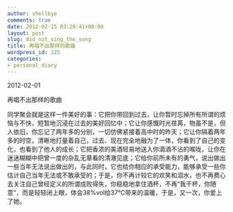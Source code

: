 ```yaml
---
author: shellbye
comments: true
date: 2012-02-15 03:20:41+00:00
layout: post
slug: did_not_sing_the_song
title: 再唱不出那样的歌曲
wordpress_id: 225
categories:
- personal_diary
---
```


2012-02-01

再唱不出那样的歌曲

同学聚会就是这样一件美好的事：它把你带回到过去，让你暂时忘掉所有所谓的烦恼与不快，短暂地沉浸在过去的美好回忆中；它让你感慨时光荏苒，物虽不是，但人依旧，你忘记了两年多的分别，一切仿佛紧接着高中时的昨天；它让你隔着两年多的时空，清晰地打量着自己，过去、现在完全地融为了一体，你看到了自己的变化，也看到了他人的成长；它把香浓的美酒轻易地送入你滴酒不沾的喉咙，让你在迷迷糊糊中把曾一度的杂乱无章看的清澈见底；它给你前所未有的勇气，说出做出一些当年无法说出做出的，与此同时，它也给你相应的承受能力，能够承受一些你估计自己当年无法或不敢承受的；于是，你不再计较它的欢笑和泪水，也不再费心去关注自己曾经定义的所谓成败得失，你稳稳地拿住酒杯，不再“我干杯，你随意”，而是轻轻闭上眼，体会38%vol给37℃带来的温暖，于是，又一次，你爱上了她。
